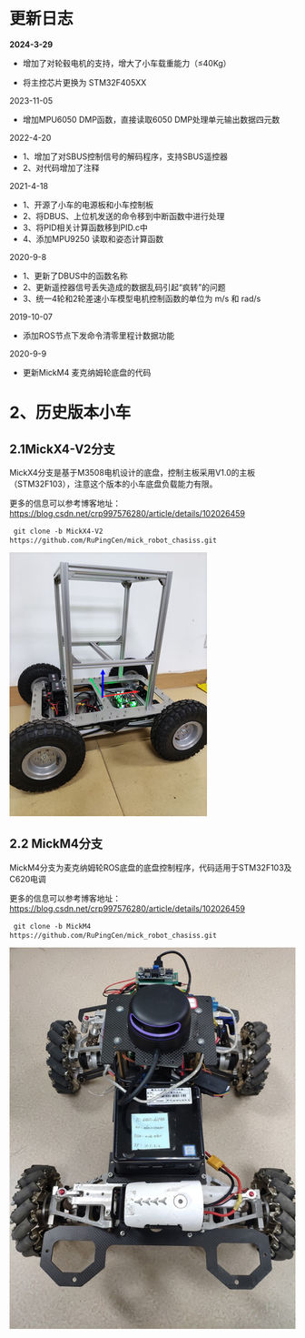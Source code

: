#  更新日志

**2024-3-29**

- 增加了对轮毂电机的支持，增大了小车载重能力（≤40Kg）

- 将主控芯片更换为 STM32F405XX

2023-11-05

- 增加MPU6050 DMP函数，直接读取6050 DMP处理单元输出数据四元数

2022-4-20

- 1、增加了对SBUS控制信号的解码程序，支持SBUS遥控器
- 2、对代码增加了注释

2021-4-18
- 1、开源了小车的电源板和小车控制板
- 2、将DBUS、上位机发送的命令移到中断函数中进行处理
- 3、将PID相关计算函数移到PID.c中
- 4、添加MPU9250 读取和姿态计算函数 

2020-9-8
- 1、更新了DBUS中的函数名称
- 2、更新遥控器信号丢失造成的数据乱码引起“疯转”的问题
- 3、统一4轮和2轮差速小车模型电机控制函数的单位为 m/s  和 rad/s 

 2019-10-07
- 添加ROS节点下发命令清零里程计数据功能

 2020-9-9 
- 更新MickM4 麦克纳姆轮底盘的代码



# 2、历史版本小车

##  2.1MickX4-V2分支

MickX4分支是基于M3508电机设计的底盘，控制主板采用V1.0的主板（STM32F103），注意这个版本的小车底盘负载能力有限。

更多的信息可以参考博客地址：https://blog.csdn.net/crp997576280/article/details/102026459

```
 git clone -b MickX4-V2 https://github.com/RuPingCen/mick_robot_chasiss.git
```



![MickX4](更新日志.assets/mickx4-v2.png)

## 2.2 MickM4分支

MickM4分支为麦克纳姆轮ROS底盘的底盘控制程序，代码适用于STM32F103及C620电调

更多的信息可以参考博客地址：https://blog.csdn.net/crp997576280/article/details/102026459

```
 git clone -b MickM4 https://github.com/RuPingCen/mick_robot_chasiss.git
```

![MickM4](https://raw.githubusercontent.com/RuPingCen/blog/master/mick_robot_chasiss/fig/MickM4.png)
